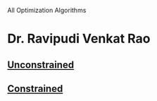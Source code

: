 All Optimization Algorithms

# Dr. Ravipudi Venkat Rao

## [Unconstrained](./Rao/Unconstrained/)
## [Constrained](./Rao/Constrained/)